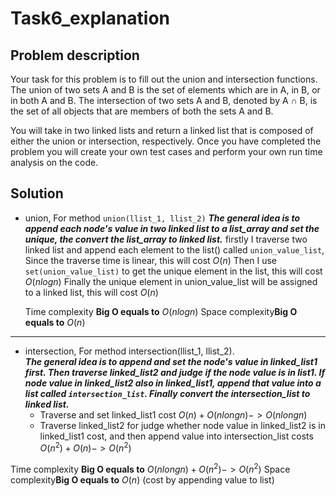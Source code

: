 # Task6_explanation
## Problem description
Your task for this problem is to fill out the union and intersection functions. The union of two sets A and B is the set of elements which are in A, in B, or in both A and B. The intersection of two sets A and B, denoted by A ∩ B, is the set of all objects that are members of both the sets A and B.

You will take in two linked lists and return a linked list that is composed of either the union or intersection, respectively. Once you have completed the problem you will create your own test cases and perform your own run time analysis on the code.

## Solution
- union, For method `union(llist_1, llist_2)`
 ***The general idea is to append each node's value in two linked list to a list_array and set the unique, the convert the list_array to linked list.***
 firstly I traverse two linked list and append each element to the list() called `union_value_list`, Since the traverse time is linear, this will cost $O(n)$ 
 Then I use `set(union_value_list)` to get the unique element in the list, this will cost $O(nlogn)$ 
 Finally the unique element in union_value_list will be assigned to a linked list, this will cost $O(n)$
 
    Time complexity **Big O equals to** $O(nlogn)$
    Space complexity**Big O equals to** $O(n)$ 
    
-------
- intersection, For method intersection(llist_1, llist_2).   
***The general idea is to append and set the node's value in linked_list1 first. Then traverse linked_list2 and judge if the node value is in list1. If node value in linked_list2 also in linked_list1, append that value into a list called `intersection_list`. Finally convert the intersection_list to linked list.***
  - Traverse and set linked_list1 cost $O(n) + O(nlongn)->O(nlongn)$
  - Traverse linked_list2 for judge whether node value in linked_list2 is in linked_list1 cost, and then append value into intersection_list costs $O(n^2)+O(n)->O(n^2)$

Time complexity **Big O equals to** $O(nlongn)+O(n^2) ->O(n^2)$
Space complexity**Big O equals to** $O(n)$ (cost by appending value to list)

